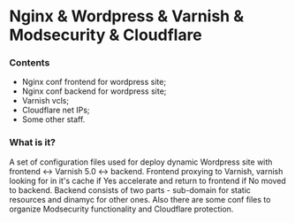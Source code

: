 # Nginx &amp; Wordpress &amp; Varnish &amp; Modsecurity &amp; Cloudflare

### Contents

* Nginx conf frontend for wordpress site;
* Nginx conf backend for wordpress site;
* Varnish vcls;
* Cloudflare net IPs;
* Some other staff.

### What is it?

A set of configuration files used for deploy dynamic Wordpress site with frontend <-> Varnish 5.0 <-> backend.
Frontend proxying to Varnish, varnish looking for in it's cache if Yes accelerate and return to frontend if No moved to backend.
Backend consists of two parts - sub-domain for static resources and dinamyc for other ones.
Also there are some conf files to organize Modsecurity functionality and Cloudflare protection.
